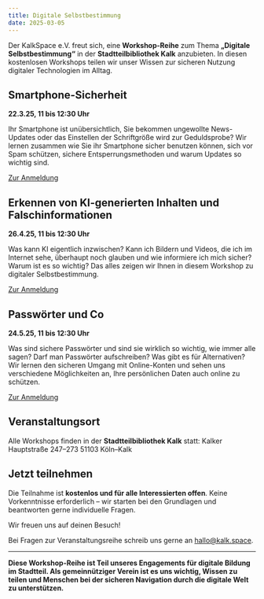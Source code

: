 ```yaml
---
title: Digitale Selbstbestimmung
date: 2025-03-05
---
```


Der KalkSpace e.V. freut sich, eine **Workshop-Reihe** zum Thema **„Digitale Selbstbestimmung“** in der **Stadtteilbibliothek Kalk** anzubieten. In diesen kostenlosen Workshops teilen wir unser Wissen zur sicheren Nutzung digitaler Technologien im Alltag.

## Smartphone-Sicherheit

**22.3.25, 11 bis 12:30 Uhr**

Ihr Smartphone ist unübersichtlich, Sie bekommen ungewollte News-Updates oder das Einstellen der Schriftgröße wird zur Geduldsprobe? Wir lernen zusammen wie Sie ihr Smartphone sicher benutzen können, sich vor Spam schützen, sichere Entsperrungsmethoden und warum Updates so wichtig sind.

[Zur Anmeldung](https://www.stadt-koeln.de/leben-in-koeln/freizeit-natur-sport/veranstaltungskalender/smartphone-sicherheit)

## Erkennen von KI-generierten Inhalten und Falschinformationen

**26.4.25, 11 bis 12:30 Uhr**

Was kann KI eigentlich inzwischen? Kann ich Bildern und Videos, die ich im Internet sehe, überhaupt noch glauben und wie informiere ich mich sicher? Warum ist es so wichtig? Das alles zeigen wir Ihnen in diesem Workshop zu digitaler Selbstbestimmung.

[Zur Anmeldung](https://www.stadt-koeln.de/leben-in-koeln/freizeit-natur-sport/veranstaltungskalender/erkennen-von-ki-generierten-inhalten-und-falschinformationen)

## Passwörter und Co

**24.5.25, 11 bis 12:30 Uhr**

Was sind sichere Passwörter und sind sie wirklich so wichtig, wie immer alle sagen? Darf man Passwörter aufschreiben? Was gibt es für Alternativen? Wir lernen den sicheren Umgang mit Online-Konten und sehen uns verschiedene Möglichkeiten an, Ihre persönlichen Daten auch online zu schützen.

[Zur Anmeldung](https://www.stadt-koeln.de/leben-in-koeln/freizeit-natur-sport/veranstaltungskalender/passwoerter-und-co)

## Veranstaltungsort

Alle Workshops finden in der **Stadtteilbibliothek Kalk** statt:
Kalker Hauptstraße 247–273
51103 Köln–Kalk

## Jetzt teilnehmen

Die Teilnahme ist **kostenlos und für alle Interessierten offen**. Keine Vorkenntnisse erforderlich – wir starten bei den Grundlagen und beantworten gerne individuelle Fragen.


Wir freuen uns auf deinen Besuch!

Bei Fragen zur Veranstaltungsreihe schreib uns gerne an [hallo@kalk.space](mailto:hallo@kalk.space).


--- 
**Diese Workshop-Reihe ist Teil unseres Engagements für digitale Bildung im Stadtteil. Als gemeinnütziger Verein ist es uns wichtig, Wissen zu teilen und Menschen bei der sicheren Navigation durch die digitale Welt zu unterstützen.**
